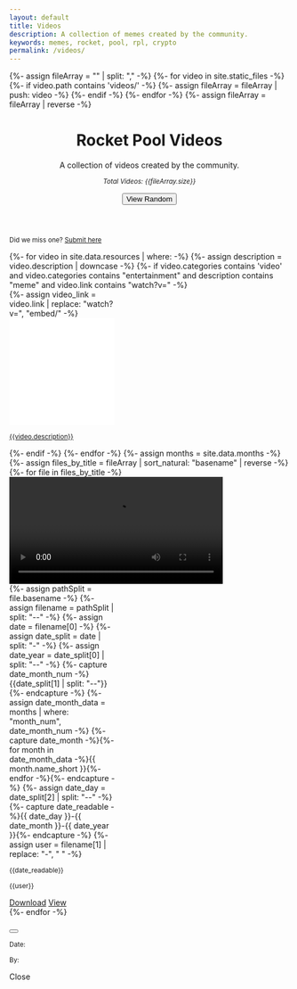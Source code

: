 ```yaml
---
layout: default
title: Videos
description: A collection of memes created by the community.
keywords: memes, rocket, pool, rpl, crypto
permalink: /videos/
---
```



{%- assign fileArray = "" | split: "," -%}
{%- for video in site.static_files -%}
  {%- if video.path contains 'videos/' -%}
    {%- assign fileArray = fileArray | push: video -%}
  {%- endif -%}
{%- endfor -%}
{%- assign fileArray = fileArray | reverse -%}
<script type="text/javascript">
  const fileArray = {{fileArray | jsonify}};
</script>


<!-- Header -->
<header class="container py-4 mt-5">
  <div class="text-center">
    <h1 class="display-6 fw-bold mb-3">Rocket Pool Videos</h1>
    <p class="col-md-10 col-lg-8 mx-auto lead">
      A collection of videos created by the community.
    </p>
    <p>
      <small><em>Total Videos: {{fileArray.size}}</em></small>
    </p>
    <button class="btn btn-outline-dark btn-lg px-4 m-1" onclick="showRandom()">View Random</button>
  </div>
</header>


<!-- Content -->
<section class="container py-4">
  <p class="text-center">
    <small>Did we miss one? <a href="{{site.general_form}}">Submit here</a></small>
  </p>
  <div class="row row-cols-auto justify-content-center">
    {%- for video in site.data.resources | where: -%}
      {%- assign description = video.description | downcase -%}
      {%- if video.categories contains 'video' and video.categories contains "entertainment" and description contains "meme" and video.link contains "watch?v=" -%}
        <div class="col d-flex align-items-stretch">
          <div class="card mb-3" style="width: 12rem;">
            {%- assign video_link = video.link | replace: "watch?v=", "embed/" -%}
            <iframe width="190" height="192" src="{{video_link}}" title="YouTube video player" frameborder="0" scrolling="no" allow="accelerometer; autoplay; clipboard-write; encrypted-media; gyroscope; picture-in-picture" allowfullscreen></iframe>
            <div class="card-body d-flex align-items-start flex-column">
              <a href="{{video.link}}" target="_blank">
                <p class="card-subtitle lh-1 mt-2 text-muted mb-auto text-break"><small>{{video.description}}</small></p>
              </a>
            </div>
          </div>
        </div>
      {%- endif -%}
    {%- endfor -%}
    {%- assign months = site.data.months -%}
    {%- assign files_by_title = fileArray | sort_natural: "basename" | reverse -%}
    {%- for file in files_by_title -%}
        <div class="col d-flex align-items-stretch">
          <div class="card mb-3" style="width: 12rem;">
            <video class="lazyload" style="height: 12rem; object-fit: contain; background: #000;" controls>
              <source src="{{file.path}}" type="video/mp4">
            </video>
            <div class="card-body d-flex align-items-start flex-column">
              {%- assign pathSplit = file.basename -%}
              {%- assign filename = pathSplit | split: "--" -%}
              {%- assign date = filename[0] -%}
              {%- assign date_split = date | split: "-" -%}
              {%- assign date_year = date_split[0] | split: "--" -%}
              {%- capture date_month_num -%}{{date_split[1] | split: "--"}}{%- endcapture -%}
              {%- assign date_month_data = months | where: "month_num", date_month_num -%}
              {%- capture date_month -%}{%- for month in date_month_data -%}{{ month.name_short }}{%- endfor -%}{%- endcapture -%}
              {%- assign date_day = date_split[2] | split: "--" -%}
              {%- capture date_readable -%}{{ date_day }}-{{ date_month }}-{{ date_year }}{%- endcapture -%}
              {%- assign user = filename[1] | replace: "-", " "  -%}
              <p class="card-subtitle lh-1 mt-1 text-muted"><small>{{date_readable}}</small></p>
              <p class="card-subtitle lh-1 mt-2 text-muted mb-auto text-break"><small>{{user}}</small></p>
              <div>
                <a href="{{file.path}}" class="btn btn-sm btn-outline-dark mt-3" download>Download</a>
                <a href="" class="btn btn-sm btn-outline-dark mt-3" 
                  data-bs-toggle="modal" 
                  data-bs-target="#detailsModal" 
                  data-bs-link="{{file.path}}" 
                  data-bs-date="{{date}}" 
                  data-bs-user="{{user}}">
                  View
                </a>
              </div>
            </div>
          </div>
        </div>
    {%- endfor -%}
  </div>
</section>


<!-- Modal -->
<div class="modal fade" id="detailsModal" tabindex="-1" aria-labelledby="exampleModalLabel" aria-hidden="true">
  <div class="modal-dialog">
    <div class="modal-content">
      <div class="modal-header">
        <h5 id="modalTitle" class="modal-title"></h5>
        <button type="button" class="btn-close" data-bs-dismiss="modal" aria-label="Close"></button>
      </div>
      <div class="modal-body">
        <form>
          <div class="mb-3">
            <img id="modalImg" src="" class="card-img-top mx-auto" style="max-width: auto; object-fit: contain; display: none">
            <video id="modalVid" style="width: 100%; object-fit: contain; display: none; background: #000;" controls>
              <source id="modalVidSrc" src="" type="video/mp4">
            </video>
          </div>
          <div class="mb-3">
            <p class="card-subtitle lh-1 text-muted"><small>Date: </small><small id="modalDate"></small></p>
          </div>
          <div class="mb-3">
            <p class="card-subtitle lh-1 text-muted"><small>By: </small><small id="modalUser"></small></p>            
          </div>
        </form>
      </div>
      <div class="modal-footer">
        <span id="modalRandom">
          <!-- <a class="btn btn-dark" onclick="showRandom()">Random</a> -->
        </span>
        <a class="btn btn-outline-dark" data-bs-dismiss="modal">Close</a>
      </div>
    </div>
  </div>
</div>